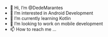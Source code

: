 - 👋 Hi, I’m @DedeMarantes
- 👀 I’m interested in Android Development
- 🌱 I’m currently learning Kotlin
- 💞️ I’m looking to work on mobile development
- 📫 How to reach me ...

<!---
DedeMarantes/DedeMarantes is a ✨ special ✨ repository because its `README.md` (this file) appears on your GitHub profile.
You can click the Preview link to take a look at your changes.
--->

